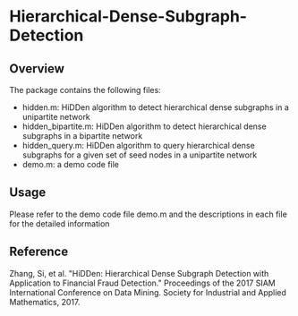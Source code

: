 # Hierarchical-Dense-Subgraph-Detection
## Overview
The package contains the following files:
- hidden.m: HiDDen algorithm to detect hierarchical dense subgraphs in a unipartite network
- hidden_bipartite.m: HiDDen algorithm to detect hierarchical dense subgraphs in a bipartite network
- hidden_query.m: HiDDen algorithm to query hierarchical dense subgraphs for a given set of seed nodes in a unipartite network
- demo.m: a demo code file 

## Usage
Please refer to the demo code file demo.m and the descriptions in each file for the detailed information

## Reference
Zhang, Si, et al. "HiDDen: Hierarchical Dense Subgraph Detection with Application to Financial Fraud Detection." Proceedings of the 2017 SIAM International Conference on Data Mining. Society for Industrial and Applied Mathematics, 2017.
